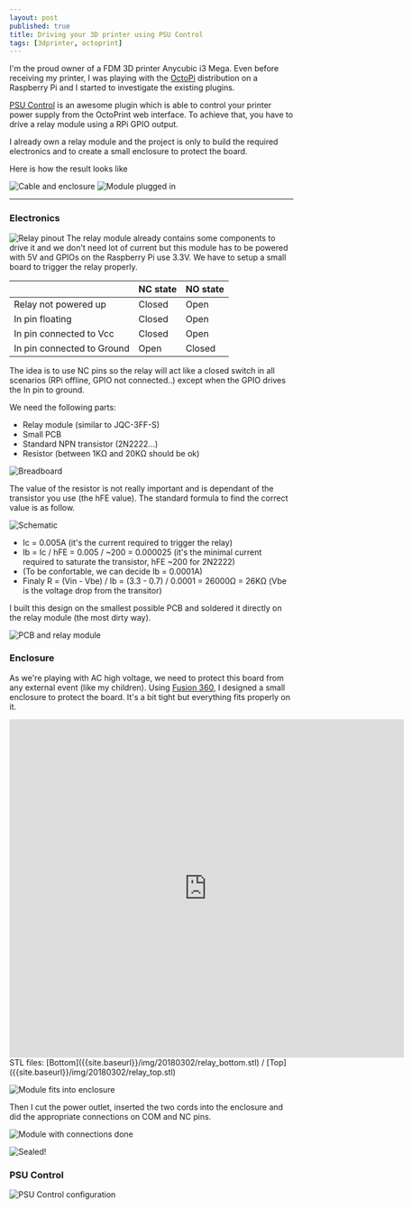 ```yaml
---
layout: post
published: true
title: Driving your 3D printer using PSU Control
tags: [3dprinter, octoprint]
---
```


I'm the proud owner of a FDM 3D printer Anycubic i3 Mega. Even before receiving my printer,
I was playing with the [OctoPi](https://octoprint.org/download/) distribution on a
Raspberry Pi and I started to investigate the existing plugins.

[PSU Control](https://plugins.octoprint.org/plugins/psucontrol/) is an awesome plugin which is able to control
your printer power supply from the OctoPrint web interface. To achieve that, you have to drive a relay
module using a RPi GPIO output.

I already own a relay module and the project is only to build the required electronics and to create a small
enclosure to protect the board.

Here is how the result looks like

![Cable and enclosure]({{site.baseurl}}/img/20180302/20180302_124742106_iOS_DxO_thumb.jpg)
![Module plugged in]({{site.baseurl}}/img/20180302/20180302_123628507_iOS_DxO_thumb.jpg)


------------------------------------------------------------------------------------------


### Electronics

![Relay pinout]({{site.baseurl}}/img/20180302/TWLit_thumb.jpg#alignright)
The relay module already contains some components to drive it and we don't need lot of current but this module has
to be powered with 5V and GPIOs on the Raspberry Pi use 3.3V.
We have to setup a small board to trigger the relay properly.

|                            | NC state | NO state |
|----------------------------|----------|----------|
| Relay not powered up       | Closed   | Open     |
| In pin floating            | Closed   | Open     |
| In pin connected to Vcc    | Closed   | Open     |
| In pin connected to Ground | Open     | Closed   |

The idea is to use NC pins so the relay will act like a closed switch in all scenarios
(RPi offline, GPIO not connected..) except when the GPIO drives the In pin to ground.

We need the following parts:
* Relay module (similar to JQC-3FF-S)
* Small PCB
* Standard NPN transistor (2N2222...)
* Resistor (between 1KΩ and 20KΩ should be ok)

![Breadboard]({{site.baseurl}}/img/20180302/psucontrol_bb_thumb.jpg)

The value of the resistor is not really important and is dependant of the transistor you use (the hFE value).
The standard formula to find the correct value is as follow.

![Schematic]({{site.baseurl}}/img/20180302/psucontrol_schematic_thumb.png)

* Ic = 0.005A (it's the current required to trigger the relay)
* Ib = Ic / hFE = 0.005 / ~200 = 0.000025 (it's the minimal current required to saturate the transistor, hFE ~200 for 2N2222)
* (To be confortable, we can decide Ib = 0.0001A)
* Finaly R = (Vin - Vbe) / Ib = (3.3 - 0.7) / 0.0001 = 26000Ω = 26KΩ (Vbe is the voltage drop from the transitor)

I built this design on the smallest possible PCB and soldered it directly on the relay module (the most dirty way).

![PCB and relay module]({{site.baseurl}}/img/20180302/20180301_084419752_iOS_DxO_thumb.jpg)

### Enclosure

As we're playing with AC high voltage, we need to protect this board from any external event (like my children).
Using [Fusion 360](https://www.autodesk.com/products/fusion-360/overview), I designed a small enclosure
to protect the board. It's a bit tight but everything fits properly on it.

<iframe src="https://myhub.autodesk360.com/ue2aedb11/shares/public/SHabee1QT1a327cf2b7abdb08b9862ceddaf?mode=embed" width="700" height="600" allowfullscreen="true" webkitallowfullscreen="true" mozallowfullscreen="true"  frameborder="0"></iframe>
STL files: [Bottom]({{site.baseurl}}/img/20180302/relay_bottom.stl) / [Top]({{site.baseurl}}/img/20180302/relay_top.stl)

![Module fits into enclosure]({{site.baseurl}}/img/20180302/20180301_084735805_iOS_DxO_thumb.jpg)


Then I cut the power outlet, inserted the two cords into the enclosure and did the
appropriate connections on COM and NC pins.

![Module with connections done]({{site.baseurl}}/img/20180302/20180301_091810924_iOS_DxO_thumb.jpg)

![Sealed!]({{site.baseurl}}/img/20180302/20180301_091907124_iOS_DxO_thumb.jpg)

### PSU Control

![PSU Control configuration]({{site.baseurl}}/img/20180302/chrome_2018-03-02_14-01-08_thumb.jpg)
